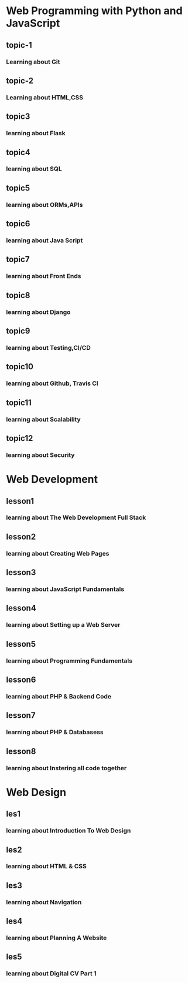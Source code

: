 # Web Programming with Python and JavaScript
<html>
  <h2>topic-1</h2>
  <h3>Learning about Git</h3>
  <h2>topic-2</h2>
  <h3>Learning about HTML,CSS</h3>
  <h2>topic3</h2>
  <h3>learning about Flask </h3>
  <h2>topic4</h2>
  <h3>learning about SQL </h3>
  <h2>topic5</h2>
  <h3>learning about ORMs,APIs </h3>
  <h2>topic6</h2>
  <h3>learning about Java Script </h3>
  <h2>topic7</h2>
  <h3>learning about Front Ends </h3>
  <h2>topic8</h2>
  <h3>learning about Django </h3>
  <h2>topic9</h2>
  <h3>learning about Testing,CI/CD </h3>
  <h2>topic10</h2>
  <h3>learning about Github, Travis CI </h3>
  <h2>topic11</h2>
  <h3>learning about Scalability </h3>
  <h2>topic12</h2>
  <h3>learning about Security </h3>
  
  
  
  <h1> Web Development</h1>
  
  <h2>lesson1</h2>
  <h3>learning about The Web Development Full Stack</h3>
  <h2>lesson2</h2>
  <h3>learning about Creating Web Pages</h3>
  <h2>lesson3</h2>
  <h3>learning about JavaScript Fundamentals</h3>
  <h2>lesson4</h2>
  <h3>learning about Setting up a Web Server</h3>
  <h2>lesson5</h2>
  <h3>learning about Programming Fundamentals</h3>
  <h2>lesson6</h2>
  <h3>learning about PHP & Backend Code</h3>
  <h2>lesson7</h2>
  <h3>learning about PHP & Databasess</h3>
  <h2>lesson8</h2>
  <h3>learning about Instering all code together</h3>
  
  <h1> Web Design</h1>
  
  <h2>les1</h2>
  <h3>learning about Introduction To Web Design</h3>
  <h2>les2</h2>
  <h3>learning about HTML & CSS</h3>
  <h2>les3</h2>
  <h3>learning about Navigation</h3>
  <h2>les4</h2>
  <h3>learning about Planning A Website</h3>
  <h2>les5</h2>
  <h3>learning about Digital CV Part 1</h3>
  </html>
